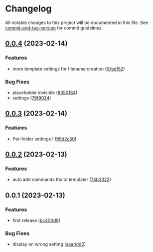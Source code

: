 # Changelog

All notable changes to this project will be documented in this file. See [commit-and-tag-version](https://github.com/absolute-version/commit-and-tag-version) for commit guidelines.

## [0.0.4](https://github.com/Lisandra-dev/create-note-in-folder/compare/0.0.3...0.0.4) (2023-02-14)


### Features

* more template settings for filename creation ([57ee152](https://github.com/Lisandra-dev/create-note-in-folder/commit/57ee15237ff5c201221b77ec60022504a36e2f21))


### Bug Fixes

* placeholder invisible ([8350184](https://github.com/Lisandra-dev/create-note-in-folder/commit/835018425fc3fc8e47beba43a81f6cc13844180e))
* settings ([79f9024](https://github.com/Lisandra-dev/create-note-in-folder/commit/79f9024213dec01880f87d8459721bed3dbe43dd))

## [0.0.3](https://github.com/Lisandra-dev/create-note-in-folder/compare/0.0.2...0.0.3) (2023-02-14)


### Features

* Per-folder settings ! ([99d2c50](https://github.com/Lisandra-dev/create-note-in-folder/commit/99d2c50452d78c7e16e9b12cf7c25c93d78ed541))

## [0.0.2](https://github.com/Lisandra-dev/create-note-in-folder/compare/0.0.1...0.0.2) (2023-02-13)


### Features

* auto add commands thx to templater ([74b3322](https://github.com/Lisandra-dev/create-note-in-folder/commit/74b33227b41edd9abf56f51a25192d1dca01b2b0))

## 0.0.1 (2023-02-13)


### Features

* first release ([bc400d9](https://github.com/Lisandra-dev/create-note-in-folder/commit/bc400d9e71a28f086ccb5274a5a5bed9cc05fe31))


### Bug Fixes

* display on wrong setting ([aaa4dd2](https://github.com/Lisandra-dev/create-note-in-folder/commit/aaa4dd2e0c4157486c094080d2f485681bc64a28))
